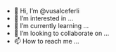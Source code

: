- 👋 Hi, I’m @vusalceferli
- 👀 I’m interested in ...
- 🌱 I’m currently learning ...
- 💞️ I’m looking to collaborate on ...
- 📫 How to reach me ...

<!---
vusalceferli/vusalceferli is a ✨ special ✨ repository because its `README.md` (this file) appears on your GitHub profile.
You can click the Preview link to take a look at your changes.
--->

